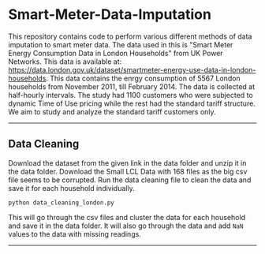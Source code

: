 # Smart-Meter-Data-Imputation

This repository contains code to perform various different methods of data imputation to smart meter data. The data used in this is "Smart Meter Energy Consumption Data in London Households" from UK Power Networks. This data is available at: https://data.london.gov.uk/dataset/smartmeter-energy-use-data-in-london-households. This data contains the enrgy consumption of 5567 London households from November 2011, till February 2014. The data is collected at half-hourly intervals. The study had 1100 customers who were subjected to dynamic Time of Use pricing while the rest had the standard tariff structure. We aim to study and analyze the standard tariff customers only. 

---

## Data Cleaning

Download the dataset from the given link in the data folder and unzip it in the data folder. Download the Small LCL Data with 168 files as the big csv file seems to be corrupted. Run the data cleaning file to clean the data and save it for each household individually. 

```
python data_cleaning_london.py
```

This will go through the csv files and cluster the data for each household and save it in the data folder. It will also go through the data and add `NaN` values to the data with missing readings. 

---
